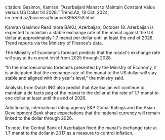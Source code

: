 citation:
Gasimov, Kamran. “Azerbaijani Manat to Maintain Constant Value versus US Dollar till 2028.” Trend.Az, 18 Oct. 2024, en.trend.az/business/finance/3958753.html. 

Kamran Gasimov
Read more
BAKU, Azerbaijan, October 18. Azerbaijan is expected to maintain a stable exchange rate of the manat against the US dollar at approximately 1.7 manat per dollar until at least the end of 2028, Trend reports via the Ministry of Finance's data.

The Ministry of Economy's forecast predicts that the manat's exchange rate will stay at its current level from 2025 through 2028.

"In the macroeconomic forecasts presented by the Ministry of Economy, it is anticipated that the exchange rate of the manat to the US dollar will stay stable and aligned with this year's level," the ministry said.

Analysts from Dutch ING also predict that Azerbaijan will continue to maintain a de facto peg of the manat to the dollar at the rate of 1.7 manat to one dollar at least until the end of 2026.

Additionally, international rating agency S&P Global Ratings and the Asian Development Bank share expectations that the national currency will remain linked to the dollar through 2026.

To note, the Central Bank of Azerbaijan fixed the manat's exchange rate at 1.7 manat to the dollar in 2017 as a measure to control inflation.